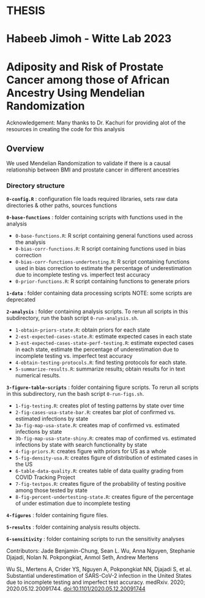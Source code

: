 # THESIS
# Habeeb Jimoh - Witte Lab 2023
# Adiposity and Risk of Prostate Cancer among those of African Ancestry Using Mendelian Randomization

Acknowledgement: Many thanks to Dr. Kachuri for providing alot of the resources in creating the code for this analysis

## Overview
We used Mendelian Randomization to validate if there is a causal relationship between BMI and prostate cancer in different ancestries

### Directory structure

**`0-config.R`** : configuration file 
loads required libraries, sets raw data directories & other paths, sources functions

**`0-base-functions`** : folder containing scripts with functions used in the analysis
* `0-base-functions.R`: R script containing general functions used across the analysis
* `0-bias-corr-functions.R`: R script containing functions used in bias correction
* `0-bias-corr-functions-undertesting.R`: R script containing functions used in bias correction to estimate the percentage of underestimation due to incomplete testing vs. imperfect test accuracy
* `0-prior-functions.R`: R script containing functions to generate priors

**`1-data`** : folder containing data processing scripts
NOTE: some scripts are deprecated

**`2-analysis`** : folder containing analysis scripts. To rerun all scripts in this subdirectory, run the bash script `0-run-analysis.sh`.

* `1-obtain-priors-state.R`: obtain priors for each state
* `2-est-expected-cases-state.R`: estimate expected cases in each state
* `3-est-expected-cases-state-perf-testing.R`: estimate expected cases in each state, estimate the percentage of underestimation due to incomplete testing vs. imperfect test accuracy
* `4-obtain-testing-protocols.R`: find testing protocols for each state.
* `5-summarize-results.R`: summarize results; obtain results for in text numerical results. 

**`3-figure-table-scripts`** : folder containing figure scripts. To rerun all scripts in this subdirectory, run the bash script `0-run-figs.sh`.

* `1-fig-testing.R`: creates plot of testing patterns by state over time
* `2-fig-cases-usa-state-bar.R`: creates bar plot of confirmed vs. estimated infections by state
* `3a-fig-map-usa-state.R`: creates map of confirmed vs. estimated infections by state
* `3b-fig-map-usa-state-shiny.R`: creates map of confirmed vs. estimated infections by state with search functionality by state
* `4-fig-priors.R`: creates figure with priors for US as a whole
* `5-fig-density-usa.R`: creates figure of distribution of estimated cases in the US 
* `6-table-data-quality.R`: creates table of data quality grading from COVID Tracking Project
* `7-fig-testpos.R`: creates figure of the probability of testing positive among those tested by state
* `8-fig-percent-undertesting-state.R`: creates figure of the percentage of under estimation due to incomplete testing

**`4-figures`** : folder containing figure files. 

**`5-results`** : folder containing analysis results objects. 

**`6-sensitivity`** : folder containing scripts to run the sensitivity analyses

Contributors: Jade Benjamin-Chung, Sean L. Wu, Anna Nguyen, Stephanie Djajadi, Nolan N. Pokpongkiat, Anmol Seth, Andrew Mertens

Wu SL, Mertens A, Crider YS, Nguyen A, Pokpongkiat NN, Djajadi S, et al. Substantial underestimation of SARS-CoV-2 infection in the United States due to incomplete testing and imperfect test accuracy. medRxiv. 2020; 2020.05.12.20091744. [doi:10.1101/2020.05.12.20091744](https://doi.org/10.1101/2020.05.12.20091744)
